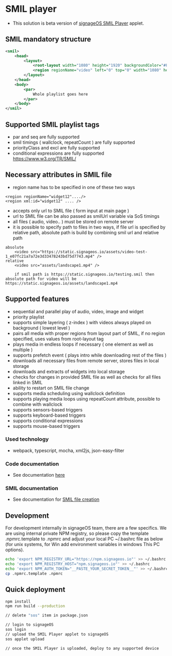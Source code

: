 # SMIL player

-   This solution is beta version of
    [signageOS SMIL Player](https://docs.signageos.io/hc/en-us/articles/4405239673874-Introduction-to-signageOS-SMIL-Player)
    applet.

## SMIL mandatory structure

```xml
<smil>
    <head>
        <layout>
            <root-layout width="1080" height="1920" backgroundColor="#FFFFFF" />
            <region regionName="video" left="0" top="0" width="1080" height="1920" z-index="1" backgroundColor="#FFFFFF" mediaAlign="center" />
        </layout>
    </head>
    <body>
        <par>
            Whole playlist goes here
        </par>
    </body>
</smil>
```

## Supported SMIL playlist tags

-   par and seq are fully supported
-   smil timings ( wallclock, repeatCount ) are fully supported
-   priorityClass and excl are fully supported
-   conditional expressions are fully supported https://www.w3.org/TR/SMIL/

## Necessary attributes in SMIL file

-   region name has to be specified in one of these two ways

```
<region regionName="widget12"..../>
<region xml:id="widget12" .... />
```

-   accepts only url to SMIL file ( form input at main page )
-   url to SMIL file can be also passed as smilUrl variable via SoS timings
-   all files ( audio, video.. ) must be stored on remote server
-   it is possible to specify path to files in two ways, if file url is specified by relative path, absolute path is
    build by combining smil url and relative path

```
absolute
    <video src="https://static.signageos.io/assets/video-test-1_e07fc21a7a72e3d33478243bd75d7743.mp4" />
relative
    <video src="assets/landscape1.mp4" />

    if smil path is https://static.signageos.io/testing.smil then absolute path for video will be https://static.signageos.io/assets/landscape1.mp4
```

## Supported features

-   sequential and parallel play of audio, video, image and widget
-   priority playlist
-   supports simple layering ( z-index ) with videos always played on background ( lowest level )
-   pairs all media with proper regions from layout part of SMIL, if no region specified, uses values from root-layout
    tag
-   plays media in endless loops if necessary ( one element as well as multiple )
-   supports prefetch event ( plays intro while downloading rest of the files )
-   downloads all necessary files from remote server, stores files in local storage
-   downloads and extracts of widgets into local storage
-   checks for changes in provided SMIL file as well as checks for all files linked in SMIL
-   ability to restart on SMIL file change
-   supports media scheduling using wallclock definition
-   supports playing media loops using repeatCount attribute, possible to combine with wallclock
-   supports sensors-based triggers
-   supports keyboard-based triggers
-   supports conditional expressions
-   supports mouse-based triggers

### Used technology

-   webpack, typescript, mocha, xml2js, json-easy-filter

### Code documentation

-   See documentation [here](docs/documentation.md)

### SMIL documentation

-   See documentation for
    [SMIL file creation](https://docs.signageos.io/hc/en-us/articles/4405240988178-Hello-World-SMIL-Playlist)

## Development

For development internally in signageOS team, there are a few specifics. We are using internal private NPM registry, so
please copy the template .npmrc.template to .npmrc and adjust your local PC ~/.bashrc file as below (for unix systems,
for Win add environment variables in windows This PC options).

```sh
echo 'export NPM_REGISTRY_URL="https://npm.signageos.io"' >> ~/.bashrc
echo 'export NPM_REGISTRY_HOST="npm.signageos.io"' >> ~/.bashrc
echo 'export NPM_AUTH_TOKEN="__PASTE_YOUR_SECRET_TOKEN__"' >> ~/.bashrc
cp .npmrc.template .npmrc
```

## Quick deployment

```sh
npm install
npm run build --production

// delete "sos" item in package.json

// login to signageOS
sos login
// upload the SMIL Player applet to signageOS
sos applet upload

// once the SMIL Player is uploaded, deploy to any supported device
```
